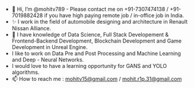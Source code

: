 - 👋 Hi, I’m @mohitv789 - Please contact me on +91-7307474138 / +91-7019882428 if you have high paying remote job / in-office job in India.
- ✨ I work in the field of automobile designing and architecture in Renault Nissan Alliance.
- 👀 I have knowledge of Data Science, Full Stack Developement & Frontend-Backend Development, Blockchain Development and Game Development in Unreal Engine.
- I like to work on Data Pre and Post Processing and Machine Learning and Deep - Neural Networks. 
- I would love to have a learning opportunity for GANS and YOLO algorithms.
- 📫 How to reach me : mohitv15@gmail.com / mohit.r1p.31@gmail.com

<!---
mohitv789/mohitv789 is a ✨ special ✨ repository because its `README.md` (this file) appears on your GitHub profile.
You can click the Preview link to take a look at your changes.
--->
